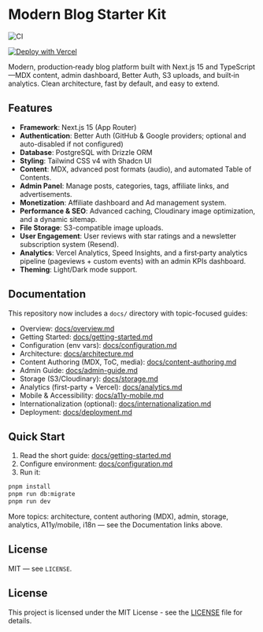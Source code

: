 # Modern Blog Starter Kit

![CI](https://github.com/Dendro-X0/next-blog-starterkit/actions/workflows/ci.yml/badge.svg)
 
[![Deploy with Vercel](https://vercel.com/button)](https://vercel.com/new/clone?repository-url=https%3A%2F%2Fgithub.com%2FDendro-X0%2Fnext-blog-starterkit&project-name=next-blog-starterkit&repository-name=next-blog-starterkit&env=NEXT_PUBLIC_APP_URL,DATABASE_URL,BETTER_AUTH_SECRET,MAIL_PROVIDER,RESEND_API_KEY,EMAIL_FROM&envDescription=Required%20variables%20for%20production%20build.%20Use%20MAIL_PROVIDER%3Dresend%20with%20RESEND_API_KEY%20and%20EMAIL_FROM%2C%20or%20set%20MAIL_PROVIDER%3Dsmtp%20and%20fill%20SMTP_*.&envLink=https%3A%2F%2Fgithub.com%2FDendro-X0%2Fnext-blog-starterkit%23-3-environment-variables)

Modern, production‑ready blog platform built with Next.js 15 and TypeScript—MDX content, admin dashboard, Better Auth, S3 uploads, and built‑in analytics. Clean architecture, fast by default, and easy to extend.

## Features

- **Framework**: Next.js 15 (App Router)
- **Authentication**: Better Auth (GitHub & Google providers; optional and auto-disabled if not configured)
- **Database**: PostgreSQL with Drizzle ORM
- **Styling**: Tailwind CSS v4 with Shadcn UI
- **Content**: MDX, advanced post formats (audio), and automated Table of Contents.
- **Admin Panel**: Manage posts, categories, tags, affiliate links, and advertisements.
- **Monetization**: Affiliate dashboard and Ad management system.
- **Performance & SEO**: Advanced caching, Cloudinary image optimization, and a dynamic sitemap.
- **File Storage**: S3-compatible image uploads.
- **User Engagement**: User reviews with star ratings and a newsletter subscription system (Resend).
- **Analytics**: Vercel Analytics, Speed Insights, and a first‑party analytics pipeline (pageviews + custom events) with an admin KPIs dashboard.
- **Theming**: Light/Dark mode support.

## Documentation

This repository now includes a `docs/` directory with topic-focused guides:

- Overview: [docs/overview.md](docs/overview.md)
- Getting Started: [docs/getting-started.md](docs/getting-started.md)
- Configuration (env vars): [docs/configuration.md](docs/configuration.md)
- Architecture: [docs/architecture.md](docs/architecture.md)
- Content Authoring (MDX, ToC, media): [docs/content-authoring.md](docs/content-authoring.md)
- Admin Guide: [docs/admin-guide.md](docs/admin-guide.md)
- Storage (S3/Cloudinary): [docs/storage.md](docs/storage.md)
- Analytics (first-party + Vercel): [docs/analytics.md](docs/analytics.md)
- Mobile & Accessibility: [docs/a11y-mobile.md](docs/a11y-mobile.md)
- Internationalization (optional): [docs/internationalization.md](docs/internationalization.md)
- Deployment: [docs/deployment.md](docs/deployment.md)

## Quick Start

1) Read the short guide: [docs/getting-started.md](docs/getting-started.md)
2) Configure environment: [docs/configuration.md](docs/configuration.md)
3) Run it:

```bash
pnpm install
pnpm run db:migrate
pnpm run dev
```

More topics: architecture, content authoring (MDX), admin, storage, analytics, A11y/mobile, i18n — see the Documentation links above.

## License

MIT — see `LICENSE`.

## License

This project is licensed under the MIT License - see the [LICENSE](LICENSE) file for details.
